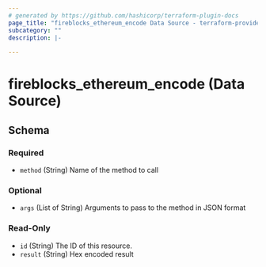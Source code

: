 ```yaml
---
# generated by https://github.com/hashicorp/terraform-plugin-docs
page_title: "fireblocks_ethereum_encode Data Source - terraform-provider-fireblocks"
subcategory: ""
description: |-
  
---
```


# fireblocks_ethereum_encode (Data Source)





<!-- schema generated by tfplugindocs -->
## Schema

### Required

- `method` (String) Name of the method to call

### Optional

- `args` (List of String) Arguments to pass to the method in JSON format

### Read-Only

- `id` (String) The ID of this resource.
- `result` (String) Hex encoded result



